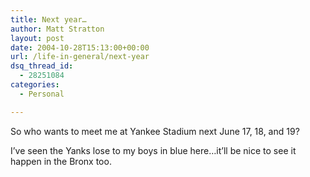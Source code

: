 ```yaml
---
title: Next year…
author: Matt Stratton
layout: post
date: 2004-10-28T15:13:00+00:00
url: /life-in-general/next-year
dsq_thread_id:
  - 28251084
categories:
  - Personal

---
```

So who wants to meet me at Yankee Stadium next June 17, 18, and 19?

I&#8217;ve seen the Yanks lose to my boys in blue here&#8230;it&#8217;ll be nice to see it happen in the Bronx too.